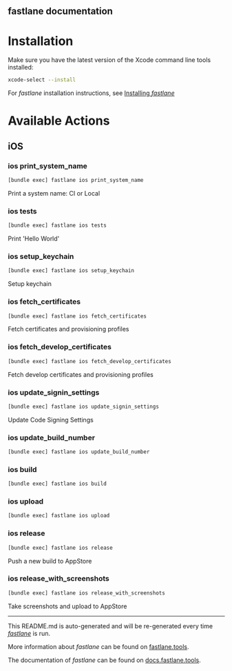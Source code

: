 fastlane documentation
----

# Installation

Make sure you have the latest version of the Xcode command line tools installed:

```sh
xcode-select --install
```

For _fastlane_ installation instructions, see [Installing _fastlane_](https://docs.fastlane.tools/#installing-fastlane)

# Available Actions

## iOS

### ios print_system_name

```sh
[bundle exec] fastlane ios print_system_name
```

Print a system name: CI or Local

### ios tests

```sh
[bundle exec] fastlane ios tests
```

Print 'Hello World'

### ios setup_keychain

```sh
[bundle exec] fastlane ios setup_keychain
```

Setup keychain

### ios fetch_certificates

```sh
[bundle exec] fastlane ios fetch_certificates
```

Fetch certificates and provisioning profiles

### ios fetch_develop_certificates

```sh
[bundle exec] fastlane ios fetch_develop_certificates
```

Fetch develop certificates and provisioning profiles

### ios update_signin_settings

```sh
[bundle exec] fastlane ios update_signin_settings
```

Update Code Signing Settings

### ios update_build_number

```sh
[bundle exec] fastlane ios update_build_number
```



### ios build

```sh
[bundle exec] fastlane ios build
```



### ios upload

```sh
[bundle exec] fastlane ios upload
```



### ios release

```sh
[bundle exec] fastlane ios release
```

Push a new build to AppStore

### ios release_with_screenshots

```sh
[bundle exec] fastlane ios release_with_screenshots
```

Take screenshots and upload to AppStore

----

This README.md is auto-generated and will be re-generated every time [_fastlane_](https://fastlane.tools) is run.

More information about _fastlane_ can be found on [fastlane.tools](https://fastlane.tools).

The documentation of _fastlane_ can be found on [docs.fastlane.tools](https://docs.fastlane.tools).
